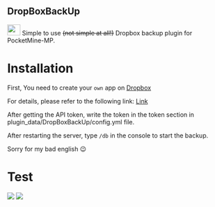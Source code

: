 ## DropBoxBackUp
<img src="https://raw.githubusercontent.com/alvin0319/DropBoxBackUp/master/icon.png" alt="" width="30" height="25"></img>
Simple to use ~~(not simple at all!)~~ Dropbox backup plugin for PocketMine-MP.

# Installation

First, You need to create your `own` app on [Dropbox](https://dropbox.com/developers)

For details, please refer to the following link: [Link](https://docs.gravityforms.com/creating-a-custom-dropbox-app/)

After getting the API token, write the token in the token section in plugin_data/DropBoxBackUp/config.yml file.

After restarting the server, type `/db` in the console to start the backup.

Sorry for my bad english :wink:

# Test

![](https://raw.githubusercontent.com/alvin0319/DropBoxBackUp/master/images/1.png)
![](https://raw.githubusercontent.com/alvin0319/DropBoxBackUp/master/images/2.png)